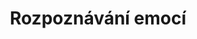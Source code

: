 ---
title: Rozpoznávání emocí
description: Krátý popis úlohy
longDescription: Dlouhý popis úlohy
img: /images/cesta/tests/emotions.png
testListShortDescription: Reaction Time is a simple test that measures how quickly you can react to a stimulus.
url: emotion-recognition
---